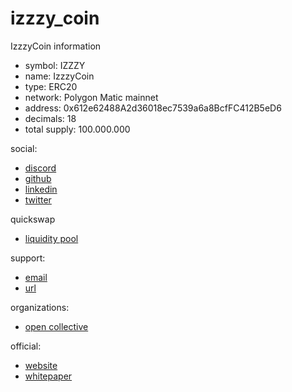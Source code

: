 # izzzy_coin
IzzzyCoin information 


- symbol: IZZZY
- name: IzzzyCoin
- type: ERC20
- network: Polygon Matic mainnet
- address: 0x612e62488A2d36018ec7539a6a8BcfFC412B5eD6
- decimals: 18
- total supply: 100.000.000

social: 
- [discord](https://discord.gg/RMka34MTEC)
- [github](https://github.com/izzzy-xyz)
- [linkedin](https://www.linkedin.com/company/izzzy/)
- [twitter](https://twitter.com/izzzy_xyz)

quickswap
- [liquidity pool](https://quickswap.exchange/#/pools?currency0=ETH&currency1=0x612e62488A2d36018ec7539a6a8BcfFC412B5eD6)

support: 
- [email](contact@izzzy.xyz)
- [url](https://izzzy.xyz/)

organizations:
- [open collective](https://opencollective.com/izzzyxyz)

official:
- [website](https://izzzy.xyz/)
- [whitepaper](https://drive.google.com/file/d/1cXPnMUF3pBui7Obw6OiV87V8YVNZRb-N/view)
